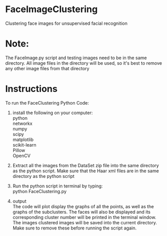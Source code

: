 # FaceImageClustering
Clustering face images for unsupervised facial recognition

# Note:
The FaceImage.py script and testing images need to be in the same directory. All image files in the directory will be used, so it's best to remove any other image files from that directory

# Instructions

To run the FaceClustering Python Code:

1) install the following on your computer: <br />
    python<br />
    networkx<br />
    numpy<br />
    scipy<br />
    matplotlib<br />
    scikit-learn<br />
    Pillow<br />
    OpenCV<br />

2) Extract all the images from the DataSet zip file into the same directory as the python script. Make sure that the Haar xml files are in the same directory as the python script

3) Run the python script in terminal by typing:<br />
    python FaceClustering.py

4) output<br />
	The code will plot display the graphs of all the points, as well as the graphs of the subclusters. The faces will also be displayed and its corresponding cluster number will be printed in the terminal window. The images clustered images will be saved into the current directory. Make sure to remove these before running the script again.


